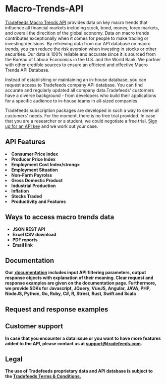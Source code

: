 # Macro-Trends-API
<a href="https://tradefeeds.com/macro-trends-api/" rel="nofollow"> Tradefeeds Macro Trends API</a>  provides data on key macro trends that influence all financial markets including stock, bond, money, forex markets, and overall the direcition of the global economy. Data on macro trends contributes exceptionally when it comes for people to make trading or investing decisions. By retrieving data from our API database on macro trends, you can reduce the risk aversion when investing in stocks or other securities. Our data is 100% reliable and accurate since it is sourced from the Bureau of Labour Economics in the U.S. and the World Bank. We partner with other credible sources to ensure an efficient and effective Macro Trends API Database.

Instead of establishing or maintaining an in-house database, you can request access to Tradefeeds company API database. You can find accurate and regularly updated all company data.Tradefeeds' customers have a diverse background - from developers who build their applications for a specific audience to in-house teams in all-sized companies.

Tradefeeds subscription packages are developed in such a way to serve all customers' needs. For the moment, there is no free trial provided. In case that you are a researcher or a student, we could negotiate a free trial.  <a href="https://tradefeeds.com/pricing-subscription-plans/" rel="nofollow">Sign up for an API key</a> and we work out your case.

<h2><a id="user-content-api-features" class="anchor" href="https://github.com/Tradefeeds-Financial-data-API/Company-TechnicalIndicators-API#api-features" aria-hidden="true"></a>API Features</h2>

<li><strong>Consumer Price Index</strong></li>
<li><strong>Producer Price Index</strong></li>
<li><strong>Employment Cost Index/strong></li>
<li><strong>Employment Situation </strong></li>
<li><strong>Non-Farm Payrolss</strong></li>
<li><strong>Gross Domestic Product</strong></li>
<li><strong>Industrial Production</strong></li>
<li><strong>Inflation</strong></li>
<li><strong>Stocks Traded</strong></li>
<li><strong>Productivity and Features</strong></li>


<h2><a id="user-content-ways-to-access-company-data" class="anchor" href="https://github.com/Tradefeeds-Financial-data-API/Company-information-API#ways-to-access-macro-trends-data" aria-hidden="true"></a>Ways to access macro trends data</h2>
<ul>
 	<li><strong>JSON REST API</strong></li>
 	<li><strong>Excel CSV download</strong></li>
 	<li><strong>PDF reports</strong></li>
 	<li><strong>Email link</strong></li>
</ul>

<h2>Documentation</h2>

Our <a href="https://tradefeeds.com/api-documentation/" rel="nofollow"> documentation</a> includes input API filtering parameters, output response objects with explanation of their meaning. Clear request and response examples are given on the documentation page. Furthermore, we provide SDKs for Javascript, JQuery, VueJS, Angular, JAVA, PHP, NodeJS, Python, Go, Ruby, C#, R, Strest, Rust, Swift and Scala

<h2>Request and response examples</h2>



<h2>Customer support</h2>

In case that you encounter a data issue or you want to have more features added to the API, please contact us at support@tradefeeds.com.

<h2>Legal</h2>

<p> The use of Tradefeeds proprietary data and API database is subject to the&nbsp;<a href="https://tradefeeds.com/terms-and-conditions-on-data/">Tradefeeds Terms &amp; Conditions.</a></p>
